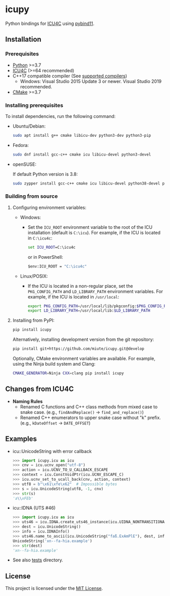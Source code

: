 # icupy

Python bindings for [ICU4C](https://unicode-org.github.io/icu/userguide/icu4c/) using [pybind11](https://github.com/pybind/pybind11).

## Installation

### Prerequisites

- [Python](https://www.python.org/downloads/) >=3.7
- [ICU4C](https://icu.unicode.org/download) (>=64 recommended)
- C++17 compatible compiler (See [supported compilers](https://github.com/pybind/pybind11#supported-compilers))
  - Windows: Visual Studio 2015 Update 3 or newer. Visual Studio 2019 recommended.
- [CMake](https://cmake.org/download/) >=3.7

### Installing prerequisites

To install dependencies, run the following command:

- Ubuntu/Debian:

    ```bash
    sudo apt install g++ cmake libicu-dev python3-dev python3-pip
    ```

- Fedora:

    ```bash
    sudo dnf install gcc-c++ cmake icu libicu-devel python3-devel
    ```

- openSUSE:

    If default Python version is 3.8:

    ```bash
    sudo zypper install gcc-c++ cmake icu libicu-devel python38-devel python38-pip
    ```

### Building from source

1. Configuring environment variables:

    - Windows:

        - Set the `ICU_ROOT` environment variable to the root of the ICU installation (default is `C:\icu`).
        For example, if the ICU is located in `C:\icu4c`:

            ```bat
            set ICU_ROOT=C:\icu4c
            ```

            or in PowerShell:

            ```bat
            $env:ICU_ROOT = "C:\icu4c"
            ```

    - Linux/POSIX:

        - If the ICU is located in a non-regular place, set the `PKG_CONFIG_PATH` and `LD_LIBRARY_PATH` environment variables.
        For example, if the ICU is located in `/usr/local`:

            ```bash
            export PKG_CONFIG_PATH=/usr/local/lib/pkgconfig:$PKG_CONFIG_PATH
            export LD_LIBRARY_PATH=/usr/local/lib:$LD_LIBRARY_PATH
            ```

2. Installing from PyPI:

    ```bash
    pip install icupy
    ```

    Alternatively, installing development version from the git repository:

    ```bash
    pip install git+https://github.com/miute/icupy.git@develop
    ```

    Optionally, CMake environment variables are available.
    For example, using the Ninja build system and Clang:

    ```bash
    CMAKE_GENERATOR=Ninja CXX=clang pip install icupy
    ```

## Changes from ICU4C

- **Naming Rules**
  - Renamed C functions and C++ class methods from mixed case to snake case. (e.g., `findAndReplace()` → `find_and_replace()`)
  - Renamed C++ enumerators to upper snake case without "k" prefix. (e.g., `kDateOffset` → `DATE_OFFSET`)

## Examples

- icu::UnicodeString with error callback

    ```python
    >>> import icupy.icu as icu
    >>> cnv = icu.ucnv_open("utf-8")
    >>> action = icu.UCNV_TO_U_CALLBACK_ESCAPE
    >>> context = icu.ConstVoidPtr(icu.UCNV_ESCAPE_C)
    >>> icu.ucnv_set_to_ucall_back(cnv, action, context)
    >>> utf8 = b"\x61\xfe\x62"  # Impossible bytes
    >>> s = icu.UnicodeString(utf8, -1, cnv)
    >>> str(s)
    'a\\xFEb'
    ```

- icu::IDNA (UTS #46)

    ```python
    >>> import icupy.icu as icu
    >>> uts46 = icu.IDNA.create_uts46_instance(icu.UIDNA_NONTRANSITIONAL_TO_ASCII)
    >>> dest = icu.UnicodeString()
    >>> info = icu.IDNAInfo()
    >>> uts46.name_to_ascii(icu.UnicodeString("faß.ExAmPlE"), dest, info)
    UnicodeString('xn--fa-hia.example')
    >>> str(dest)
    'xn--fa-hia.example'
    ```

- See also [tests](https://github.com/miute/icupy/tree/main/tests) directory.

## License

This project is licensed under the [MIT License](https://github.com/miute/icupy/blob/main/LICENSE).
